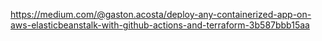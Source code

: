 https://medium.com/@gaston.acosta/deploy-any-containerized-app-on-aws-elasticbeanstalk-with-github-actions-and-terraform-3b587bbb15aa
